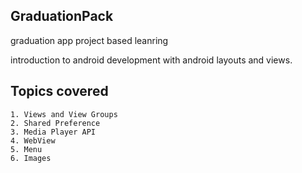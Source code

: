 ## GraduationPack
graduation app project based leanring 

introduction to android development with android layouts and views.

## Topics covered
    1. Views and View Groups 
    2. Shared Preference
    3. Media Player API
    4. WebView
    5. Menu 
    6. Images
